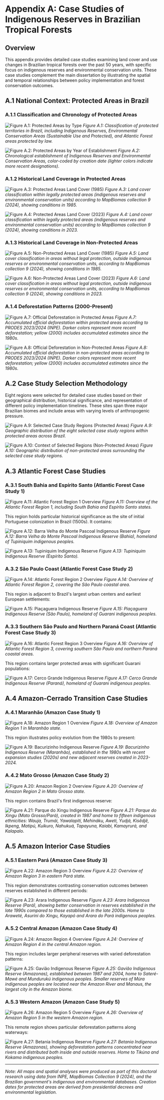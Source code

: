 # Appendix A: Case Studies of Indigenous Reserves in Brazilian Tropical Forests

## Overview

This appendix provides detailed case studies examining land cover and use changes in Brazilian tropical forests over the past 50 years, with specific focus on indigenous reserves and environmental conservation units. These case studies complement the main dissertation by illustrating the spatial and temporal relationships between policy implementation and forest conservation outcomes.

## A.1 National Context: Protected Areas in Brazil

### A.1.1 Classification and Chronology of Protected Areas

![Figure A.1: Protected Areas by Type](Brasil_protected_type.png)
*Figure A.1: Classification of protected territories in Brazil, including Indigenous Reserves, Environmental Conservation Areas (Sustainable Use and Protected), and Atlantic Forest areas protected by law.*

![Figure A.2: Protected Areas by Year of Establishment](Brasil_protected_year.png)
*Figure A.2: Chronological establishment of Indigenous Reserves and Environmental Conservation Areas, color-coded by creation date (lighter colors indicate more recent designations).*

### A.1.2 Historical Land Coverage in Protected Areas

![Figure A.3: Protected Areas Land Cover (1985)](brasil_cover1985_protected.png)
*Figure A.3: Land cover classification within legally protected areas (indigenous reserves and environmental conservation units) according to MapBiomas collection 9 (2024), showing conditions in 1985.*

![Figure A.4: Protected Areas Land Cover (2023)](brasil_cover2023_protected.png)
*Figure A.4: Land cover classification within legally protected areas (indigenous reserves and environmental conservation units) according to MapBiomas collection 9 (2024), showing conditions in 2023.*

### A.1.3 Historical Land Coverage in Non-Protected Areas

![Figure A.5: Non-Protected Areas Land Cover (1985)](brasil_cover1985_no_protection.png)
*Figure A.5: Land cover classification in areas without legal protection, outside indigenous reserves or environmental conservation units, according to MapBiomas collection 9 (2024), showing conditions in 1985.*

![Figure A.6: Non-Protected Areas Land Cover (2023)](brasil_cover2023_no_protection.png)
*Figure A.6: Land cover classification in areas without legal protection, outside indigenous reserves or environmental conservation units, according to MapBiomas collection 9 (2024), showing conditions in 2023.*

### A.1.4 Deforestation Patterns (2000-Present)

![Figure A.7: Official Deforestation in Protected Areas](brasil_deforested_protected.png)
*Figure A.7: Accumulated official deforestation within protected areas according to PRODES 2023/2024 (INPE). Darker colors represent more recent deforestation; yellow (2000) includes accumulated estimates since the 1980s.*

![Figure A.8: Official Deforestation in Non-Protected Areas](brasil_deforested_no_protection.png)
*Figure A.8: Accumulated official deforestation in non-protected areas according to PRODES 2023/2024 (INPE). Darker colors represent more recent deforestation; yellow (2000) includes accumulated estimates since the 1980s.*

## A.2 Case Study Selection Methodology

Eight regions were selected for detailed case studies based on their geographical distribution, historical significance, and representation of different policy implementation timelines. These sites span three major Brazilian biomes and include areas with varying levels of anthropogenic pressure.

![Figure A.9: Selected Case Study Regions (Protected Areas)](Brasil_protected_selection.png)
*Figure A.9: Geographic distribution of the eight selected case study regions within protected areas across Brazil.*

![Figure A.10: Context of Selected Regions (Non-Protected Areas)](Brasil_no_protection_selection.png)
*Figure A.10: Geographic distribution of non-protected areas surrounding the selected case study regions.*

## A.3 Atlantic Forest Case Studies

### A.3.1 South Bahia and Espírito Santo (Atlantic Forest Case Study 1)

![Figure A.11: Atlantic Forest Region 1 Overview](Atlantic_case_study_1_minlat_-42.27_maxlat_-37.66_minlon_-21.12_maxlon_-15.02.png)
*Figure A.11: Overview of the Atlantic Forest Region 1, including South Bahia and Espírito Santo states.*

This region holds particular historical significance as the site of initial Portuguese colonization in Brazil (1500s). It contains:

![Figure A.12: Barra Velha do Monte Pascoal Indigenous Reserve](case_study_3_BarraVelhadoMontePascoal-BA.png)
*Figure A.12: Barra Velha do Monte Pascoal Indigenous Reserve (Bahia), homeland of Tupiniquim indigenous peoples.*

![Figure A.13: Tupiniquim Indigenous Reserve](case_study_4_Tupiniquim-ES.png)
*Figure A.13: Tupiniquim Indigenous Reserve (Espírito Santo).*

### A.3.2 São Paulo Coast (Atlantic Forest Case Study 2)

![Figure A.14: Atlantic Forest Region 2 Overview](Atlantic_case_study_3_minlat_-47.93_maxlat_-43.47_minlon_-25.02_maxlon_-21.71.png)
*Figure A.14: Overview of Atlantic Forest Region 2, covering the São Paulo coastal area.*

This region is adjacent to Brazil's largest urban centers and earliest European settlements:

![Figure A.15: Piaçaguera Indigenous Reserve](case_study_9_Piaçaguera-SP.png)
*Figure A.15: Piaçaguera Indigenous Reserve (São Paulo), homeland of Guarani indigenous peoples.*

### A.3.3 Southern São Paulo and Northern Paraná Coast (Atlantic Forest Case Study 3)

![Figure A.16: Atlantic Forest Region 3 Overview](Atlantic_case_study_4_minlat_-49.87_maxlat_-47.34_minlon_-26.88_maxlon_-23.67.png)
*Figure A.16: Overview of Atlantic Forest Region 3, covering southern São Paulo and northern Paraná coastal areas.*

This region contains larger protected areas with significant Guarani populations:

![Figure A.17: Cerco Grande Indigenous Reserve](case_study_8_CercoGrande-PR.png)
*Figure A.17: Cerco Grande Indigenous Reserve (Paraná), homeland of Guarani indigenous peoples.*

## A.4 Amazon-Cerrado Transition Case Studies

### A.4.1 Maranhão (Amazon Case Study 1)

![Figure A.18: Amazon Region 1 Overview](Amazon_case_study_2_minlat_-46.74_maxlat_-44.76_minlon_-6.67_maxlon_-4.91.png)
*Figure A.18: Overview of Amazon Region 1 in Maranhão state.*

This region illustrates policy evolution from the 1980s to present:

![Figure A.19: Bacurizinho Indigenous Reserve](case_study_5_Bacurizinho-MA.png)
*Figure A.19: Bacurizinho Indigenous Reserve (Maranhão), established in the 1980s with recent expansion studies (2020s) and new adjacent reserves created in 2023-2024.*

### A.4.2 Mato Grosso (Amazon Case Study 2)

![Figure A.20: Amazon Region 2 Overview](Amazon_case_study_5_minlat_-54.5_maxlat_-50.62_minlon_-13.9_maxlon_-10.69.png)
*Figure A.20: Overview of Amazon Region 2 in Mato Grosso state.*

This region contains Brazil's first indigenous reserve:

![Figure A.21: Parque do Xingu Indigenous Reserve](case_study_6_ParquedoXingu-MT_PA.png)
*Figure A.21: Parque do Xingu (Mato Grosso/Pará), created in 1987 and home to fifteen indigenous ethnicities: Wauja, Trumái, Yawalapití, Mehináku, Aweti, Yudjá, Kisêdjê, Ikpeng, Matipú, Kuikuro, Nahukuá, Tapayuna, Kaiabi, Kamayrurá, and Kalapalo.*

## A.5 Amazon Interior Case Studies

### A.5.1 Eastern Pará (Amazon Case Study 3)

![Figure A.22: Amazon Region 3 Overview](Amazon_case_study_6_minlat_-55.69_maxlat_-50.32_minlon_-6.67_maxlon_-2.01.png)
*Figure A.22: Overview of Amazon Region 3 in eastern Pará state.*

This region demonstrates contrasting conservation outcomes between reserves established in different periods:

![Figure A.23: Arara Indigenous Reserve](case_study_7_Arara-PA.png)
*Figure A.23: Arara Indigenous Reserve (Pará), showing better conservation in reserves established in the late 1990s compared to those established in the late 2000s. Home to Araweté, Asurini do Xingu, Kayapó and Arara do Pará indigenous peoples.*

### A.5.2 Central Amazon (Amazon Case Study 4)

![Figure A.24: Amazon Region 4 Overview](Amazon_case_study_7_minlat_-60.33_maxlat_-56.5_minlon_-5.22_maxlon_-2.01.png)
*Figure A.24: Overview of Amazon Region 4 in the central Amazon region.*

This region includes larger peripheral reserves with varied deforestation patterns:

![Figure A.25: Gavião Indigenous Reserve](case_study_2_Gavião-AM.png)
*Figure A.25: Gavião Indigenous Reserve (Amazonas), established between 1987 and 2004, home to Sateré-Mawé and Mundurukú indigenous peoples. Smaller reserves of Múra indigenous peoples are located near the Amazon River and Manaus, the largest city in the Amazon biome.*

### A.5.3 Western Amazon (Amazon Case Study 5)

![Figure A.26: Amazon Region 5 Overview](Amazon_case_study_8_minlat_-71.46_maxlat_-67.32_minlon_-6.67_maxlon_-2.01.png)
*Figure A.26: Overview of Amazon Region 5 in the western Amazon region.*

This remote region shows particular deforestation patterns along waterways:

![Figure A.27: Betania Indigenous Reserve](case_study_1_Betania-AM.png)
*Figure A.27: Betania Indigenous Reserve (Amazonas), showing deforestation patterns concentrated near rivers and distributed both inside and outside reserves. Home to Tikúna and Kokama indigenous peoples.*

---

*Note: All maps and spatial analyses were produced as part of this doctoral research using data from INPE, MapBiomas Collection 9 (2024), and the Brazilian government's indigenous and environmental databases. Creation dates for protected areas are derived from presidential decrees and environmental legislation.*